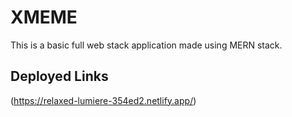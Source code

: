 #  XMEME

This is a basic full web stack application made using MERN stack.

## Deployed Links

(https://relaxed-lumiere-354ed2.netlify.app/)

